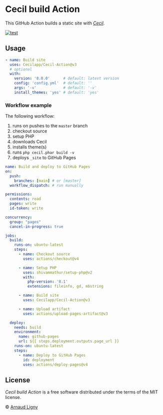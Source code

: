 # Cecil build Action

This GitHub Action builds a static site with [_Cecil_](https://cecil.app).

[![test](https://github.com/Cecilapp/Action/actions/workflows/test.yml/badge.svg)](https://github.com/Cecilapp/Action/actions/workflows/test.yml)

## Usage

```yaml
- name: Build site
  uses: Cecilapp/Cecil-Action@v3
  # optional
  with:
    version: '8.0.0'      # default: latest version
    config: 'config.yml'  # default: ''
    args: '-v'            # default: '-v'
    install_themes: 'yes' # default: 'yes'
```

### Workflow example

The following workflow:

1. runs on pushes to the `master` branch
2. checkout source
3. setup PHP
4. downloads Cecil
5. installs theme(s)
6. runs `php cecil.phar build -v`
7. deploys `_site` to GitHub Pages

```yaml
name: Build and deploy to GitHub Pages
on:
  push:
    branches: [main] # or [master]
  workflow_dispatch: # run manually

permissions:
  contents: read
  pages: write
  id-token: write

concurrency:
  group: "pages"
  cancel-in-progress: true

jobs:
  build:
    runs-on: ubuntu-latest
    steps:
      - name: Checkout source
        uses: actions/checkout@v4

      - name: Setup PHP
        uses: shivammathur/setup-php@v2
        with:
          php-version: '8.1'
          extensions: fileinfo, gd, mbstring

      - name: Build site
        uses: Cecilapp/Cecil-Action@v3

      - name: Upload artifact
        uses: actions/upload-pages-artifact@v3

  deploy:
    needs: build
    environment:
      name: github-pages
      url: ${{ steps.deployment.outputs.page_url }}
    runs-on: ubuntu-latest
    steps:
      - name: Deploy to GitHub Pages
        id: deployment
        uses: actions/deploy-pages@v4
```

## License

_Cecil build Action_ is a free software distributed under the terms of the MIT license.

© [Arnaud Ligny](https://arnaudligny.fr)
